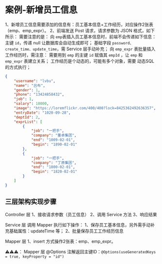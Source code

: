 # 案例-新增员工信息

1、新增员工信息需要添加的信息有：员工基本信息+工作经历，对应操作2张表（emp、emp_expr）。
2、前端发送 Post 请求，请求参数为 JSON 格式，如下所示：
需要注意的是：
    向 `emp`表插入员工基本信息时，前端不会传递如下信息：
        主键 `id`，传递 null 让数据库会自动生成即可；
        基础字段 `password、create_time、update_time`，需 Service 层手动补充； 
    向 `emp_expr` 表批量插入工作经历时，需注意：
        需要用到 `emp` 的主键 `id` 赋值其 `empId` ，让 `emp` 和 `emp_expr` 表建立关系；
        工作经历是个动态的，可能有多个对象，需要 动态SQL 的方式执行；
```json
{
    "username": "lvbu",
    "name": "吕布",
    "gender": 1,
    "phone": "13424858432",
    "job": 1,
    "salary": 18000,
    "image": "https://loremflickr.com/400/400?lock=8425362492636357",
    "entryDate": "1020-09-28",
    "deptId": 2,
    "exprList": [
        {
            "job": "一把手",
            "company": "董卓集团",
            "end": "1009-02-01",
            "begin": "1890-02-01"
        },
        {
            "job": "一把手",
            "company": "丁原集团",
            "end": "1800-02-01",
            "begin": "1820-02-01"
        }
    ]
}
```

## 三层架构实现步骤

Controller 层
1、接收请求参数（员工信息）
2、调用 Service 方法
3、响应结果

Service 层
调用 Mapper 执行如下操作：
1、保存员工基本信息，另外需手动补充基础属性：updateTime 等；
2、批量保存员工工作经历信息

Mapper 层
1、insert 方式操作2张表：emp、emp_expr。

⚠️⚠️⚠️： Mapper 层 @Options 注解返回主键ID：`@Options(useGeneratedKeys = true, keyProperty = "id")`
 